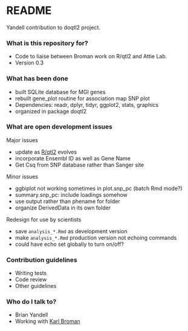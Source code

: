 # README #

Yandell contribution to doqtl2 project.

### What is this repository for? ###

* Code to liaise between Broman work on R/qtl2 and Attie Lab.
* Version 0.3

### What has been done ###

* built SQLite database for MGI genes
* rebuilt gene_plot routine for association map SNP plot
* Dependencies: readr, dplyr, tidyr, ggplot2, stats, graphics
* organized in package doqtl2

### What are open development issues ###

Major issues

* update as [R/qtl2](http://kbroman.org/qtl2/) evolves
* incorporate Ensembl ID as well as Gene Name
* Get Csq from SNP database rather than Sanger site

Minor issues

* ggbiplot not working sometimes in plot.snp_pc (batch Rmd mode?)
* summary.snp_pc: include loadings somehow
* use output rather than phename for folder
* organize DerivedData in its own folder

Redesign for use by scientists

* save `analysis_*.Rmd` as development version
* make `analysis_*.Rmd` production version not echoing commands
* could have echo set globally to turn on/off?

### Contribution guidelines ###

* Writing tests
* Code review
* Other guidelines

### Who do I talk to? ###

* Brian Yandell
* Working with [Karl Broman](http://bitbucket.org/kbroman)
